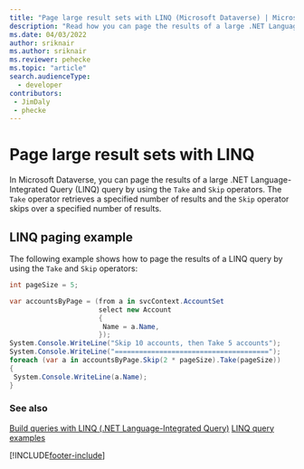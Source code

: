 ```yaml
---
title: "Page large result sets with LINQ (Microsoft Dataverse) | Microsoft Docs" # Intent and product brand in a unique string of 43-59 chars including spaces
description: "Read how you can page the results of a large .NET Language-Integrated Query (LINQ) query by using the Take and Skip operators." # 115-145 characters including spaces. This abstract displays in the search result.
ms.date: 04/03/2022
author: sriknair
ms.author: sriknair
ms.reviewer: pehecke
ms.topic: "article"
search.audienceType: 
  - developer
contributors:
 - JimDaly
 - phecke
---
```


# Page large result sets with LINQ

In Microsoft Dataverse, you can page the results of a large .NET Language-Integrated Query (LINQ) query by using the `Take` and `Skip` operators. The `Take` operator retrieves a specified number of results and the `Skip` operator skips over a specified number of results.  
  
## LINQ paging example  

The following example shows how to page the results of a LINQ query by using the `Take` and `Skip` operators:  
  
```csharp
int pageSize = 5;

var accountsByPage = (from a in svcContext.AccountSet
                      select new Account
                      {
                       Name = a.Name,
                      });
System.Console.WriteLine("Skip 10 accounts, then Take 5 accounts");
System.Console.WriteLine("======================================");
foreach (var a in accountsByPage.Skip(2 * pageSize).Take(pageSize))
{
 System.Console.WriteLine(a.Name);
}

```
  
### See also  

 [Build queries with LINQ (.NET Language-Integrated Query)](build-queries-with-linq-net-language-integrated-query.md)
 [LINQ query examples](linq-query-examples.md)

[!INCLUDE[footer-include](../../../includes/footer-banner.md)]
